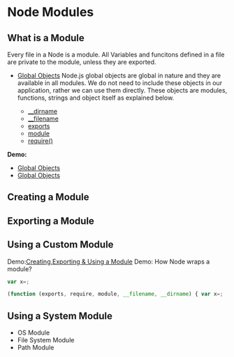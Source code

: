 # Node Modules

## What is a Module
Every file in a Node is a module. All Variables and funcitons defined in a file are private to the module, unless they are exported. 

* [Global Objects](https://nodejs.org/api/globals.html#globals_global)
  Node.js global objects are global in nature and they are available in all modules. We do not need to include these objects in our application, rather we can use them directly. These objects are modules, functions, strings and object itself as explained below.

    * [__dirname](https://nodejs.org/api/modules.html#modules_dirname)
    * [__filename](https://nodejs.org/api/modules.html#modules_filename)
    * [exports](https://nodejs.org/api/modules.html#modules_exports)
    * [module](https://nodejs.org/api/modules.html#modules_module)
    * [require()](https://nodejs.org/api/modules.html#modules_require)


**Demo:** 
* [Global Objects](https://github.com/icosta-cci/nodejs/tree/master/2_NodeModules/1_GlobalObjects.js) 
* [Global Objects](https://github.com/icosta-cci/nodejs/tree/master/2_NodeModules/2_GlobalObjects.js)
  
## Creating a Module
  
## Exporting a Module
  
## Using a Custom Module
Demo:[Creating,Exporting & Using a Module](https://github.com/icosta-cci/nodejs/tree/master/2_NodeModules/modules/app.js)
Demo: How Node wraps a module?
```Javascript
var x=;

(function (exports, require, module, __filename, __dirname) { var x=;
```
## Using a  System Module
* OS Module
* File System Module
* Path Module 